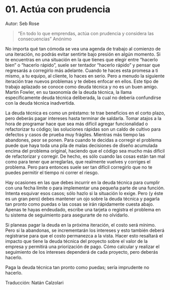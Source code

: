 # 01. Actúa con prudencia

Autor: Seb Rose

> “En todo lo que emprendas, actúa con prudencia y considera las consecuencias” Anónimo

No importa qué tan cómoda se vea una agenda de trabajo al comienzo de una iteración, no podrás evitar sentirte bajo presión en algún momento. Si te encuentras en una situación en la que tienes que elegir entre “hacerlo bien” o “hacerlo rápido”, suele ser tentador “hacerlo rápido” y pensar que regresarás a corregirlo más adelante. Cuando te haces esta promesa a ti mismo, a tu equipo, al cliente, lo haces en serio. Pero a menudo la siguiente iteración trae nuevos problemas y te debes enfocar en ellos. Este tipo de trabajo aplazado se conoce como deuda técnica y no es un buen amigo. Martin Fowler, en su taxonomía de la deuda técnica, la llama específicamente deuda técnica deliberada, la cual no debería confundirse con la deuda técnica inadvertida.



La deuda técnica es como un préstamo: te trae beneficios en el corto plazo, pero deberás pagar intereses hasta terminar de saldarla. Tomar atajos a la hora de programar hace que sea más difícil agregar funcionalidad o refactorizar tu código; las soluciones rápidas son un caldo de cultivo para defectos y casos de prueba muy frágiles. Mientras más tiempo las abandones, peor se ponen. Para cuando te decidas a corregir el problema puede que haya toda una pila de malas decisiones de diseño acumulada encima del problema original, haciendo que el código sea mucho más difícil de refactorizar y corregir. De hecho, es sólo cuando las cosas están tan mal como para tener que arreglarlas, que realmente vuelves y corriges el problema. Pero para entonces suele ser tan difícil corregirlo que no te puedes permitir el tiempo ni correr el riesgo.



Hay ocasiones en las que debes incurrir en la deuda técnica para cumplir con una fecha límite o para implementar una pequeña parte de una función. Intenta esquivar esos casos; sólo hazlo si la situación lo exige. Pero \(y éste es un gran pero\) debes mantener un ojo sobre la deuda técnica y pagarla tan pronto como puedas o las cosas se irán rápidamente cuesta abajo. Apenas te hayas endeudado, escribe una tarjeta o registra el problema en tu sistema de seguimiento para asegurarte de no olvidarlo.



Si planeas pagar la deuda en la próxima iteración, el costo será mínimo. Pero si la abandonas, se incrementarán los intereses y esto también deberá registrarse para que el costo permanezca a la vista. Hacer esto resaltará el impacto que tiene la deuda técnica del proyecto sobre el valor de la empresa y permitirá una priorización de pago. Cómo calcular y realizar el seguimiento de los intereses dependerá de cada proyecto, pero deberás hacerlo.



Paga la deuda técnica tan pronto como puedas; sería imprudente no hacerlo.



Traducción: Natán Calzolari

